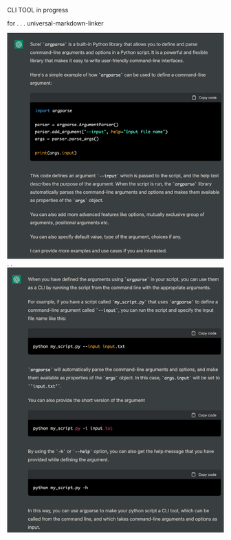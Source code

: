 CLI TOOL in progress

for
.
.
.
universal-markdown-linker




![](../../z/aharo24%202023-01-16%20at%209.16.38%20PM.png)
.
.
![](../../z/aharo24%202023-01-16%20at%209.15.52%20PM.png)



